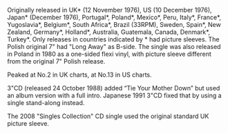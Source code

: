 Originally released in UK\* (12 November 1976), US (10 December 1976), Japan\* (December 1976), Portugal\*, Poland\*, Mexico\*, Peru, Italy\*, France\*, Yugoslavia\*, Belgium\*, South Africa\*, Brazil (33RPM), Sweden, Spain\*, New Zealand, Germany\*, Holland\*, Australia, Guatemala, Canada, Denmark\*, Turkey\*. Only releases in countries indicated by \* had picture sleeves. The Polish original 7" had "Long Away" as B-side. The single was also released in Poland in 1980 as a one-sided flexi vinyl, with picture sleeve different from the original 7" Polish release.

Peaked at No.2 in UK charts, at No.13 in US charts.

3"CD (released 24 October 1988) added “Tie Your Mother Down” but used an album version with a full intro. Japanese 1991 3"CD fixed that by using a single stand-along instead.

The 2008 "Singles Collection" CD single used the original standard UK picture sleeve.

